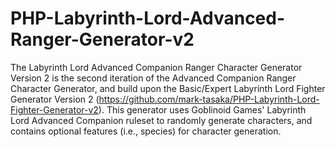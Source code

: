 # PHP-Labyrinth-Lord-Advanced-Ranger-Generator-v2
The Labyrinth Lord Advanced Companion Ranger Character Generator Version 2 is the second iteration of the Advanced Companion Ranger Character Generator, and build upon the Basic/Expert Labyrinth Lord Fighter Generator Version 2 (https://github.com/mark-tasaka/PHP-Labyrinth-Lord-Fighter-Generator-v2). This generator uses Goblinoid Games' Labyrinth Lord Advanced Companion ruleset to randomly generate characters, and contains optional features (i.e., species) for character generation.
